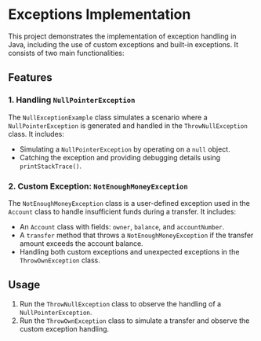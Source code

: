 # Exceptions Implementation

This project demonstrates the implementation of exception handling in Java, including the use of custom exceptions and built-in exceptions. It consists of two main functionalities:

## Features

### 1. Handling `NullPointerException`
The `NullExceptionExample` class simulates a scenario where a `NullPointerException` is generated and handled in the `ThrowNullException` class. It includes:
- Simulating a `NullPointerException` by operating on a `null` object.
- Catching the exception and providing debugging details using `printStackTrace()`.

### 2. Custom Exception: `NotEnoughMoneyException`
The `NotEnoughMoneyException` class is a user-defined exception used in the `Account` class to handle insufficient funds during a transfer. It includes:
- An `Account` class with fields: `owner`, `balance`, and `accountNumber`.
- A `transfer` method that throws a `NotEnoughMoneyException` if the transfer amount exceeds the account balance.
- Handling both custom exceptions and unexpected exceptions in the `ThrowOwnException` class.

## Usage

1. Run the `ThrowNullException` class to observe the handling of a `NullPointerException`.
2. Run the `ThrowOwnException` class to simulate a transfer and observe the custom exception handling.

